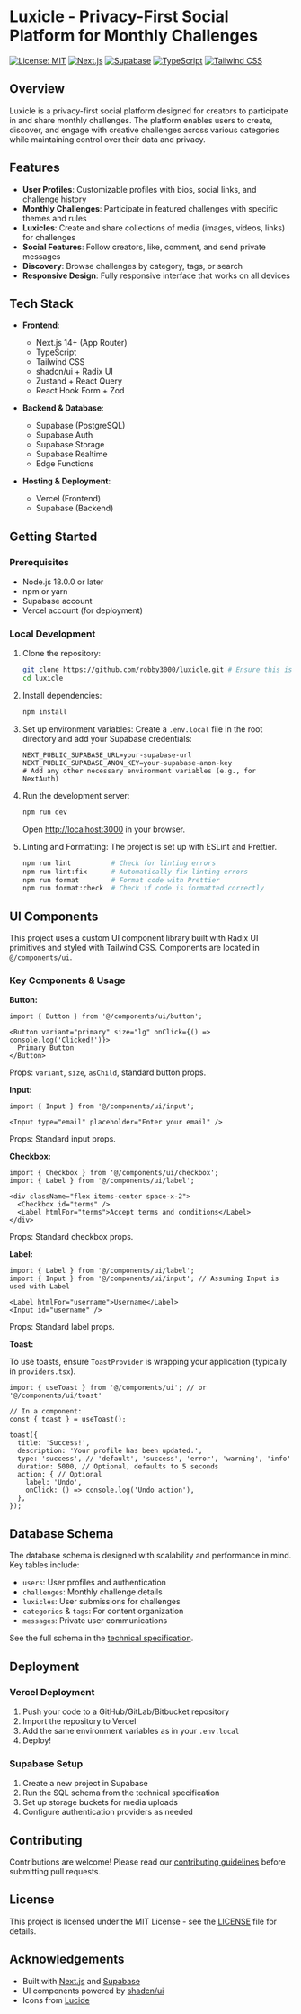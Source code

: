 # Luxicle - Privacy-First Social Platform for Monthly Challenges

[![License: MIT](https://img.shields.io/badge/License-MIT-blue.svg)](https://opensource.org/licenses/MIT)
[![Next.js](https://img.shields.io/badge/Next.js-14.0+-000000?logo=nextdotjs&logoColor=white)](https://nextjs.org/)
[![Supabase](https://img.shields.io/badge/Supabase-181818?logo=supabase&logoColor=white)](https://supabase.com/)
[![TypeScript](https://img.shields.io/badge/TypeScript-3178C6?logo=typescript&logoColor=white)](https://www.typescriptlang.org/)
[![Tailwind CSS](https://img.shields.io/badge/Tailwind_CSS-38B2AC?logo=tailwind-css&logoColor=white)](https://tailwindcss.com/)

## Overview

Luxicle is a privacy-first social platform designed for creators to participate in and share monthly challenges. The platform enables users to create, discover, and engage with creative challenges across various categories while maintaining control over their data and privacy.

## Features

- **User Profiles**: Customizable profiles with bios, social links, and challenge history
- **Monthly Challenges**: Participate in featured challenges with specific themes and rules
- **Luxicles**: Create and share collections of media (images, videos, links) for challenges
- **Social Features**: Follow creators, like, comment, and send private messages
- **Discovery**: Browse challenges by category, tags, or search
- **Responsive Design**: Fully responsive interface that works on all devices

## Tech Stack

- **Frontend**: 
  - Next.js 14+ (App Router)
  - TypeScript
  - Tailwind CSS
  - shadcn/ui + Radix UI
  - Zustand + React Query
  - React Hook Form + Zod

- **Backend & Database**:
  - Supabase (PostgreSQL)
  - Supabase Auth
  - Supabase Storage
  - Supabase Realtime
  - Edge Functions

- **Hosting & Deployment**:
  - Vercel (Frontend)
  - Supabase (Backend)

## Getting Started

### Prerequisites

- Node.js 18.0.0 or later
- npm or yarn
- Supabase account
- Vercel account (for deployment)

### Local Development

1.  Clone the repository:
    ```bash
    git clone https://github.com/robby3000/luxicle.git # Ensure this is your correct repo URL
    cd luxicle
    ```

2.  Install dependencies:
    ```bash
    npm install
    ```

3.  Set up environment variables:
    Create a `.env.local` file in the root directory and add your Supabase credentials:
    ```env
    NEXT_PUBLIC_SUPABASE_URL=your-supabase-url
    NEXT_PUBLIC_SUPABASE_ANON_KEY=your-supabase-anon-key
    # Add any other necessary environment variables (e.g., for NextAuth)
    ```

4.  Run the development server:
    ```bash
    npm run dev
    ```
    Open [http://localhost:3000](http://localhost:3000) in your browser.

5.  Linting and Formatting:
    The project is set up with ESLint and Prettier.
    ```bash
    npm run lint          # Check for linting errors
    npm run lint:fix      # Automatically fix linting errors
    npm run format        # Format code with Prettier
    npm run format:check  # Check if code is formatted correctly
    ```

## UI Components

This project uses a custom UI component library built with Radix UI primitives and styled with Tailwind CSS. Components are located in `@/components/ui`.

### Key Components & Usage

**Button:**

```tsx
import { Button } from '@/components/ui/button';

<Button variant="primary" size="lg" onClick={() => console.log('Clicked!')}>
  Primary Button
</Button>
```
Props: `variant`, `size`, `asChild`, standard button props.

**Input:**

```tsx
import { Input } from '@/components/ui/input';

<Input type="email" placeholder="Enter your email" />
```
Props: Standard input props.

**Checkbox:**

```tsx
import { Checkbox } from '@/components/ui/checkbox';
import { Label } from '@/components/ui/label';

<div className="flex items-center space-x-2">
  <Checkbox id="terms" />
  <Label htmlFor="terms">Accept terms and conditions</Label>
</div>
```
Props: Standard checkbox props.

**Label:**

```tsx
import { Label } from '@/components/ui/label';
import { Input } from '@/components/ui/input'; // Assuming Input is used with Label

<Label htmlFor="username">Username</Label>
<Input id="username" />
```
Props: Standard label props.

**Toast:**

To use toasts, ensure `ToastProvider` is wrapping your application (typically in `providers.tsx`).

```tsx
import { useToast } from '@/components/ui'; // or '@/components/ui/toast'

// In a component:
const { toast } = useToast();

toast({
  title: 'Success!',
  description: 'Your profile has been updated.',
  type: 'success', // 'default', 'success', 'error', 'warning', 'info'
  duration: 5000, // Optional, defaults to 5 seconds
  action: { // Optional
    label: 'Undo',
    onClick: () => console.log('Undo action'),
  },
});
```

## Database Schema

The database schema is designed with scalability and performance in mind. Key tables include:

- `users`: User profiles and authentication
- `challenges`: Monthly challenge details
- `luxicles`: User submissions for challenges
- `categories` & `tags`: For content organization
- `messages`: Private user communications

See the full schema in the [technical specification](./plans%20and%20docs/luxicle-tech-spec-Claude.md).

## Deployment

### Vercel Deployment

1. Push your code to a GitHub/GitLab/Bitbucket repository
2. Import the repository to Vercel
3. Add the same environment variables as in your `.env.local`
4. Deploy!

### Supabase Setup

1. Create a new project in Supabase
2. Run the SQL schema from the technical specification
3. Set up storage buckets for media uploads
4. Configure authentication providers as needed

## Contributing

Contributions are welcome! Please read our [contributing guidelines](CONTRIBUTING.md) before submitting pull requests.

## License

This project is licensed under the MIT License - see the [LICENSE](LICENSE) file for details.

## Acknowledgements

- Built with [Next.js](https://nextjs.org/) and [Supabase](https://supabase.com/)
- UI components powered by [shadcn/ui](https://ui.shadcn.com/)
- Icons from [Lucide](https://lucide.dev/)
